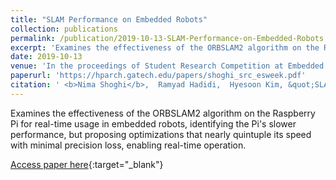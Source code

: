 ```yaml
---
title: "SLAM Performance on Embedded Robots"
collection: publications
permalink: /publication/2019-10-13-SLAM-Performance-on-Embedded-Robots
excerpt: 'Examines the effectiveness of the ORBSLAM2 algorithm on the Raspberry Pi for real-time usage in embedded robots, identifying the Pi&apos;s slower performance, but proposing optimizations that nearly quintuple its speed with minimal precision loss, enabling real-time operation.'
date: 2019-10-13
venue: 'In the proceedings of Student Research Competition at Embedded System Week (SRC ESWEEK)'
paperurl: 'https://hparch.gatech.edu/papers/shoghi_src_esweek.pdf'
citation: ' <b>Nima Shoghi</b>,  Ramyad Hadidi,  Hyesoon Kim, &quot;SLAM Performance on Embedded Robots.&quot; In the proceedings of Student Research Competition at Embedded System Week (SRC ESWEEK), 2019.'
---
```

Examines the effectiveness of the ORBSLAM2 algorithm on the Raspberry Pi for real-time usage in embedded robots, identifying the Pi&apos;s slower performance, but proposing optimizations that nearly quintuple its speed with minimal precision loss, enabling real-time operation.

[Access paper here](https://hparch.gatech.edu/papers/shoghi_src_esweek.pdf){:target="_blank"}
